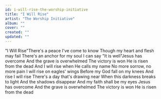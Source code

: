 ```yaml
---
id: i-will-rise-the-worship-initiative
title: "I Will Rise"
artist: "The Worship Initiative"
album: ""
cover: ""
created: ""
updated: ""
---
```


"I Will Rise"There's a peace I've come to know
Though my heart and flesh may fail
There's an anchor for my soul
I can say "It is well"Jesus has overcome
And the grave is overwhelmed
The victory is won
He is risen from the dead
And I will rise when He calls my name
No more sorrow, no more pain
I will rise on eagles' wings
Before my God fall on my knees
And rise
I will rise
There's a day that's drawing near
When this darkness breaks to light
And the shadows disappear
And my faith shall be my eyes
Jesus has overcome
And the grave is overwhelmed
The victory is won
He is risen from the dead